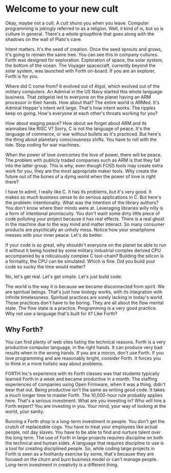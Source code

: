 # Welcome to your new cult

Okay, maybe not a cult. A cult shuns you when you leave. Computer programming
is jokingly referred to as a religion. Well, it kind of is, but so is culture
in general. There's a whole groupthink that goes along with the shadows on the
wall of Plato's cave.

Intent matters. It's the seed of creation. Once the seed sprouts and grows, it's going to
remain the same tree. You can see this in company cultures.
Forth was designed for exploration. Exploration of space,
the solar system, the bottom of the ocean. The Voyager spacecraft, currently
beyond the solar system, was launched with Forth on-board.
If you are an explorer, Forth is for you.

Where did C come from?
It evolved out of Algol, which evolved out of the military computers.
An Admiral in the US Navy started this whole language business.
That zeitgeist led to everyone on the planet having an ARM processor
in their hands.
How about that? The entire world is ARMed. 
It's Admiral Hopper's intent writ large.
That's how intent works. The ripples keep on going.
How's everyone at each other's throats working for you?

How about waging peace?
How about we forget about ARM and its wannabes like RISC V?
Sorry, C is not the language of peace.
It's the language of commerce, or war without bullets as it's practiced.
But here's the thing about planetary consciousness shifts.
You have to roll with the tide.
Stop coding for war machines.

When the power of love overcomes the love of power, there will be peace.
The problem with publicly traded companies such as ARM is that they fall into
the latter group. This is why, even though FOSS tools may create extra work for you,
they are the most appropriate maker tools.
Why create the future out of the bones of a dying world when the power of love is right there?

I have to admit, I really like C. It has its problems, but it's very good.
It makes so much business sense to do serious applications in C.
But here's the problem: intentionality. 
What was the intention of the library authors?
You don't know where their minds were at.
Leveraging libraries willy nilly is a form of intentional promiscuity.
You don't want some dirty little piece of code polluting your project
because it has real effects.
There is a real ghost in the machine due to the way mind and matter interact.
So many consumer products are psychically an unholy mess.
Notice how your smartphone messes with your inner peace.
Let's do better.

If your code is so great, why shouldn't everyone on the planet be 
able to run it without it being hosted by
some military industrial complex derived CPU
accompanied by a ridiculously complex C tool-chain?
Building the silicon is a formality, the CPU can be simulated.
Which is fine. Did you build your code so sucky the time would matter?

No, let's get real. Let's get simple. Let's just build code.

The world is the way it is because we became disconnected from spirit.
We are spiritual beings. That's just how biology works,
with its integration with infinite timelessness.
Spiritual practices are sorely lacking in today's world.
Those practices don't have to be boring.
They are all about the flow mental state.
The flow state is a practice.
Programming is a very good practice.
Why not use a language that's built for it? 
Like Forth?

## Why Forth?

You can find plenty of web sites listing the technical reasons.
Forth is a very productive computer language, in the right hands.
It can produce very bad results when in the wrong hands.
If you are a moron, don't use Forth.
If you love programming and are reasonably bright, consider Forth.
It forces you to think in a more holistic way about problems.

FORTH Inc's experience with its Forth classes was that students
typically learned Forth in a week and became productive in a month.
The staffing experiences of companies using Open Firmware,
when it was a thing, didn't bear that out.
Being productive isn't the same as writing good code.
It takes a much longer time to master Forth.
The 10,000-hour rule probably applies here.
That's a serious investment.
What are you investing in?
Who will hire a Forth expert?
You are investing in you.
Your mind, your way of looking at the world, your sanity.

Running a Forth shop is a long-term investment in people.
You don't get the crutch of replaceable cogs.
You have to treat your employees like actual people, not day slaves.
You have to be able to find and nurture talent over the long term.
The use of Forth in large projects requires discipline on both the technical
and human sides.
A language that requires discipline to use is a tool for creating disciplined people. 
So, while coding large projects in Forth is seen as a foolhardy exercise by some,
that's because they are focused on the churn and burn business model or can't manage people.
Long-term investment in creativity is a different thing.
